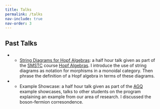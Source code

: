 ```yaml
---
title: Talks
permalink: /talks
nav-include: true
nav-order: 3
---
```


## Past Talks
* * [String Diagrams for Hopf Algebras](https://github.com/WilloughbySeago/WilloughbySeago.github.io/blob/main/_files/string-diagrams-for-hopf-algebras.pdf): a half hour talk given as part of the [SMSTC](https://smstc.ac.uk/) course [Hopf Algebras](https://smstc.ac.uk/modules/hopf-algebras). I introduce the use of string diagrams as notation for morphisms in a monoidal category. Then phrase the definition of a Hopf algebra in terms of these diagrams.
* * Example Showcase: a half hour talk given as part of the [AGQ](https://www.agq-cdt.org/) example showcases, talks to other students on the program explaining an example from our area of research. I discussed the boson-fermion corresondence.
